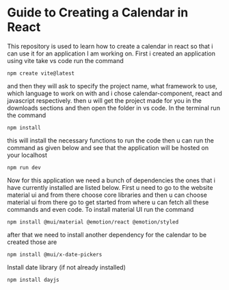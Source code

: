 # Guide to Creating a Calendar in React


  This repository is used to learn how to create a calendar in react so that i can use it for an application I am working on. First i created an application using vite take vs code run the command

    npm create vite@latest

and then they will ask to specify the project name, what framework to use, which language to work on with and i chose calendar-component, react and javascript respectively. then u will get the project made for you in the downloads sections and then open the folder in vs code. In the terminal run the command

    npm install

this will install the necessary functions to run the code then u can run the command as given below and see that the application will be hosted on your localhost

    npm run dev

Now for this application we need a bunch of dependencies the ones that i have currently installed are listed below. First u need to go to the website material ui and from there choose core libraries and then u can choose material ui from there go to get started from where u can fetch all these commands and even code. To install material UI run the command 

    npm install @mui/material @emotion/react @emotion/styled

after that we need to install another dependency for the calendar to be created those are

    npm install @mui/x-date-pickers

Install date library (if not already installed)
    
    npm install dayjs

